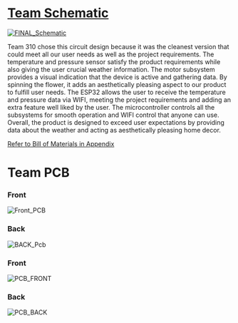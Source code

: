 # [Team Schematic](file:///C:/Users/aweso/Downloads/Hardware_Implementation_V2.pdf)  
[![FINAL_Schematic](https://github.com/Team-310/Team-310.github.io/assets/157059404/03df1ba4-872b-4ea6-91bf-7790a73babd7)](file:///C:/Users/aweso/Downloads/Hardware_Implementation_V2.pdf)

Team 310 chose this circuit design because it was the cleanest version that could meet all our user needs as well as the project requirements. The temperature and pressure sensor satisfy the product requirements while also giving the user crucial weather information. The motor subsystem provides a visual indication that the device is active and gathering data. By spinning the flower, it adds an aesthetically pleasing aspect to our product to fulfill user needs. The ESP32 allows the user to receive the temperature and pressure data via WIFI, meeting the project requirements and adding an extra feature well liked by the user. The microcontroller controls all the subsystems for smooth operation and WIFI control that anyone can use. Overall, the product is designed to exceed user expectations by providing data about the weather and acting as aesthetically pleasing home decor.

[Refer to Bill of Materials in Appendix](Appendix.md)  

# Team PCB  
### Front  
![Front_PCB](https://github.com/Team-310/Team-310.github.io/assets/157059404/1a353fbe-5c22-4cc2-ad1c-f270f0cff043)  
### Back  
![BACK_Pcb](https://github.com/Team-310/Team-310.github.io/assets/157059404/0d64bbe5-73be-490c-8d57-07318451bece)  
### Front
![PCB_FRONT](https://github.com/Team-310/Team-310.github.io/assets/157059404/9374cf41-cafe-455a-8965-1a99d46e6b49)  
### Back  
![PCB_BACK](https://github.com/Team-310/Team-310.github.io/assets/157059404/f2522715-a8d4-4d52-9edf-f5b7bf4d4498)  

